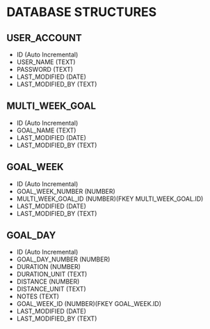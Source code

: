 # DATABASE STRUCTURES

## USER_ACCOUNT
- ID (Auto Incremental)
- USER_NAME (TEXT)
- PASSWORD (TEXT)
- LAST_MODIFIED (DATE)
- LAST_MODIFIED_BY (TEXT)

## MULTI_WEEK_GOAL
- ID (Auto Incremental)
- GOAL_NAME (TEXT)
- LAST_MODIFIED (DATE)
- LAST_MODIFIED_BY (TEXT)

## GOAL_WEEK
- ID (Auto Incremental)
- GOAL_WEEK_NUMBER (NUMBER)
- MULTI_WEEK_GOAL_ID (NUMBER)(FKEY MULTI_WEEK_GOAL.ID)
- LAST_MODIFIED (DATE)
- LAST_MODIFIED_BY (TEXT)

## GOAL_DAY
- ID (Auto Incremental)
- GOAL_DAY_NUMBER (NUMBER)
- DURATION (NUMBER)
- DURATION_UNIT (TEXT)
- DISTANCE (NUMBER)
- DISTANCE_UNIT (TEXT)
- NOTES (TEXT)
- GOAL_WEEK_ID (NUMBER)(FKEY GOAL_WEEK.ID)
- LAST_MODIFIED (DATE)
- LAST_MODIFIED_BY (TEXT)